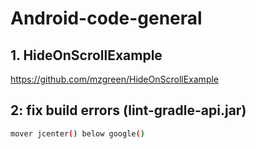 # Android-code-general

## 1. HideOnScrollExample

https://github.com/mzgreen/HideOnScrollExample

## 2: fix build errors (lint-gradle-api.jar)

```sh
mover jcenter() below google()
```

